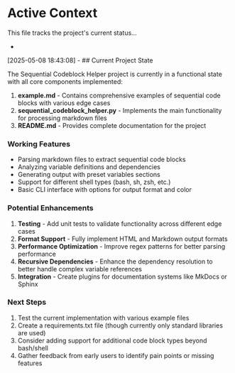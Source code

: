 # Active Context

This file tracks the project's current status...

*
[2025-05-08 18:43:08] - ## Current Project State

The Sequential Codeblock Helper project is currently in a functional state with all core components implemented:

1. **example.md** - Contains comprehensive examples of sequential code blocks with various edge cases
2. **sequential_codeblock_helper.py** - Implements the main functionality for processing markdown files
3. **README.md** - Provides complete documentation for the project

### Working Features
- Parsing markdown files to extract sequential code blocks
- Analyzing variable definitions and dependencies
- Generating output with preset variables sections
- Support for different shell types (bash, sh, zsh, etc.)
- Basic CLI interface with options for output format and color

### Potential Enhancements
1. **Testing** - Add unit tests to validate functionality across different edge cases
2. **Format Support** - Fully implement HTML and Markdown output formats
3. **Performance Optimization** - Improve regex patterns for better parsing performance
4. **Recursive Dependencies** - Enhance the dependency resolution to better handle complex variable references
5. **Integration** - Create plugins for documentation systems like MkDocs or Sphinx

### Next Steps
1. Test the current implementation with various example files
2. Create a requirements.txt file (though currently only standard libraries are used)
3. Consider adding support for additional code block types beyond bash/shell
4. Gather feedback from early users to identify pain points or missing features
